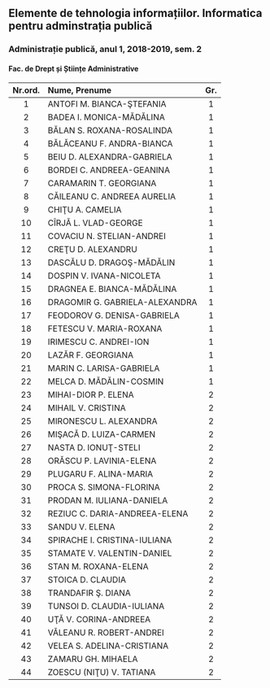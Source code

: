 ## Elemente de tehnologia informațiilor. Informatica pentru adminstrația publică

### Administrație publică, anul 1, 2018-2019, sem. 2

#### Fac. de Drept și Științe Administrative

| Nr.ord. | Nume, Prenume | Gr. | 
| :---: | :--- | :---: | 
| 1 | ANTOFI M. BIANCA-ŞTEFANIA | 1 | 
| 2 | BADEA I. MONICA-MĂDĂLINA | 1 | 
| 3 | BĂLAN S. ROXANA-ROSALINDA | 1 | 
| 4 | BĂLĂCEANU F. ANDRA-BIANCA | 1 | 
| 5 | BEIU D. ALEXANDRA-GABRIELA | 1 | 
| 6 | BORDEI C. ANDREEA-GEANINA | 1 | 
| 7 | CARAMARIN T. GEORGIANA | 1 | 
| 8 | CĂILEANU C. ANDREEA AURELIA | 1 | 
| 9 | CHIŢU A. CAMELIA | 1 | 
| 10 | CÎRJĂ L. VLAD-GEORGE | 1 | 
| 11 | COVACIU N. STELIAN-ANDREI | 1 | 
| 12 | CREŢU D. ALEXANDRU | 1 | 
| 13 | DASCĂLU D. DRAGOŞ-MĂDĂLIN | 1 | 
| 14 | DOSPIN V. IVANA-NICOLETA | 1 | 
| 15 | DRAGNEA E. BIANCA-MĂDĂLINA | 1 | 
| 16 | DRAGOMIR G. GABRIELA-ALEXANDRA | 1 | 
| 17 | FEODOROV G. DENISA-GABRIELA | 1 | 
| 18 | FETESCU V. MARIA-ROXANA | 1 | 
| 19 | IRIMESCU C. ANDREI-ION | 1 | 
| 20 | LAZĂR F. GEORGIANA | 1 | 
| 21 | MARIN C. LARISA-GABRIELA | 1 | 
| 22 | MELCA D. MĂDĂLIN-COSMIN | 1 | 
| 23 | MIHAI-DIOR P. ELENA | 2 | 
| 24 | MIHAIL V. CRISTINA | 2 | 
| 25 | MIRONESCU L. ALEXANDRA | 2 | 
| 26 | MIŞACĂ D. LUIZA-CARMEN | 2 | 
| 27 | NASTA D. IONUŢ-STELI | 2 | 
| 28 | ORĂSCU P. LAVINIA-ELENA | 2 | 
| 29 | PLUGARU F. ALINA-MARIA | 2 | 
| 30 | PROCA S. SIMONA-FLORINA | 2 | 
| 31 | PRODAN M. IULIANA-DANIELA | 2 | 
| 32 | REZIUC C. DARIA-ANDREEA-ELENA | 2 | 
| 33 | SANDU V. ELENA | 2 | 
| 34 | SPIRACHE I. CRISTINA-IULIANA | 2 | 
| 35 | STAMATE V. VALENTIN-DANIEL | 2 | 
| 36 | STAN M. ROXANA-ELENA | 2 | 
| 37 | STOICA D. CLAUDIA | 2 | 
| 38 | TRANDAFIR Ş. DIANA | 2 | 
| 39 | TUNSOI D. CLAUDIA-IULIANA | 2 | 
| 40 | UŢĂ V. CORINA-ANDREEA | 2 | 
| 41 | VĂLEANU R. ROBERT-ANDREI | 2 | 
| 42 | VELEA S. ADELINA-CRISTIANA | 2 | 
| 43 | ZAMARU GH. MIHAELA | 2 | 
| 44 | ZOESCU (NIŢU) V. TATIANA | 2 | 
